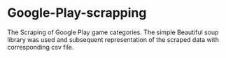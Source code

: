 # Google-Play-scrapping
The Scraping of Google Play game categories.
The simple Beautiful soup library was used and subsequent representation of the scraped data with corresponding csv file.
